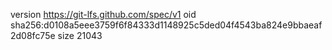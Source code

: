version https://git-lfs.github.com/spec/v1
oid sha256:d0108a5eee3759f6f84333d1148925c5ded04f4543ba824e9bbaeaf2d08fc75e
size 21043
